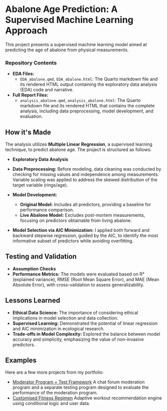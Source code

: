 # Abalone Age Prediction: A Supervised Machine Learning Approach

This project presents a supervised machine learning model aimed at predicting the age of abalone from physical measurements.

### Repository Contents
- **EDA Files:**
  - `EDA_abalone.qmd`, `EDA_abalone.html`: The Quarto markdown file and its rendered HTML output containing the exploratory data analysis (EDA) code and narrative.
- **Full Report Files:**
  - `analysis_abalone.qmd`, `analysis_abalone.html`: The Quarto markdown file and its rendered HTML that contains the complete analysis, including data preprocessing, model development, and evaluation.

## How it's Made
The analysis utilizes **Multiple Linear Regression**, a supervised learning technique, to predict abalone age. The project is structured as follows:
- **Exploratory Data Analysis** 
- **Data Preprocessing:** Before modeling, data cleaning was conducted by checking for missing values and independence among measurements. Variable scaling was applied to address the skewed distribution of the target variable (rings/age).
- **Model Development:**
  - **Original Model:** Includes all predictors, providing a baseline for performance comparison.
  - **Live Abalone Model:** Excludes post-mortem measurements, focusing on predictors obtainable from living abalone.

- **Model Selection via AIC Minimization:** I applied both forward and backward stepwise regression, guided by the AIC, to identify the most informative subset of predictors while avoiding overfitting.

## Testing and Validation
- **Assumption Checks**
- **Performance Metrics:** The models were evaluated based on R² (explained variance), RMSE (Root Mean Square Error), and MAE (Mean Absolute Error), with cross-validation to assess generalizability.

## Lessons Learned
- **Ethical Data Science:** The importance of considering ethical implications in model selection and data collection.
- **Supervised Learning:** Demonstrated the potential of linear regression and AIC minimization in ecological research.
- **Trade-offs in Model Complexity:** Explored the balance between model accuracy and simplicity, emphasizing the value of non-invasive predictors.

## Examples
Here are a few more projects from my portfolio:
- [Moderator Program + Test Framework](https://github.com/christy511/ModeratorProgram-TestFramework)
A chat forum moderation program and a separate testing program designed to evaluate the performance of the moderation program.
- [Customised Fitness Regimen](https://github.com/christy511/Customised-Fitness-Regimen/tree/main)
Adaptive workout recommendation engine using conditional logic and user data.

